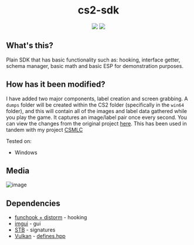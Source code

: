 <h1 align="center">
cs2-sdk
</h1>

<p align="center">
  <img src="https://img.shields.io/badge/game-CS2-yellow" />
  <img src="https://img.shields.io/badge/language-C%2B%2B-%23f34b7d.svg" />
</p>

## What's this?
Plain SDK that has basic functionality such as: hooking, interface getter, schema manager, basic math and basic ESP for demonstration purposes.

## How has it been modified?
I have added two major components, label creation and screen grabbing. A `dumps` folder will be created within the CS2 folder (specifically in the `win64` folder), and this will contain all of the images and label data gathered while you play the game. It captures an image/label pair once every second. You can view the changes from the original project [here](https://github.com/bruhmoment21/cs2-sdk/compare/main...SpikeHD:cs2-data-dumper:main). This has been used in tandem with my project [CSMLC](https://github.com/SpikeHD/CSMLC)

Tested on:
- Windows
## Media
![image](https://user-images.githubusercontent.com/53657322/227977558-0b3f22dc-f225-4f19-adbd-f14d5af8e1f6.png)
## Dependencies
- [funchook + distorm](https://github.com/kubo/funchook/releases/tag/v1.1.2) - hooking
- [imgui](https://github.com/ocornut/imgui) - gui
- [STB](https://github.com/cristeigabriel/STB) - signatures
- [Vulkan](https://vulkan.lunarg.com/) - [defines.hpp](https://github.com/bruhmoment21/cs2-sdk/blob/main/cs2cheat/src/defines.hpp#L5-L7)
